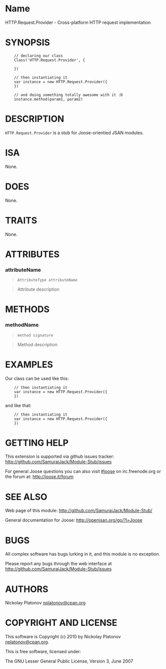 Name
====

HTTP.Request.Provider - Cross-platform HTTP request implementation


SYNOPSIS
========

        // declaring our class
        Class('HTTP.Request.Provider', {
        
        })
        
        // then instantiating it
        var instance = new HTTP.Request.Provider({
        })
        
        // and doing something totally awesome with it :D
        instance.method(param1, param2)
        


DESCRIPTION
===========

`HTTP.Request.Provider` is a stub for Joose-orientied JSAN modules.


ISA
===

None.


DOES
====

None.


TRAITS
======

None.



ATTRIBUTES
==========

### attributeName

> `AttributeType attributeName`

> Attribute description


METHODS
=======

### methodName

> `method signature`

> Method description


EXAMPLES
========

Our class can be used like this:

        // then instantiating it
        var instance = new HTTP.Request.Provider({
        })

and like that:

        // then instantiating it
        var instance = new HTTP.Request.Provider({
        })


GETTING HELP
============

This extension is supported via github issues tracker: <http://github.com/SamuraiJack/Module-Stub/issues>

For general Joose questions you can also visit [#joose](http://webchat.freenode.net/?randomnick=1&channels=joose&prompt=1) 
on irc.freenode.org or the forum at: <http://joose.it/forum>
 


SEE ALSO
========

Web page of this module: <http://github.com/SamuraiJack/Module-Stub/>

General documentation for Joose: <http://openjsan.org/go/?l=Joose>


BUGS
====

All complex software has bugs lurking in it, and this module is no exception.

Please report any bugs through the web interface at <http://github.com/SamuraiJack/Module-Stub/issues>



AUTHORS
=======

Nickolay Platonov <nplatonov@cpan.org>





COPYRIGHT AND LICENSE
=====================

This software is Copyright (c) 2010 by Nickolay Platonov <nplatonov@cpan.org>.

This is free software, licensed under:

  The GNU Lesser General Public License, Version 3, June 2007
